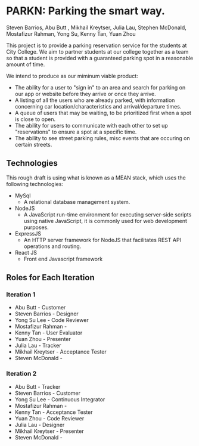 # PARKN: Parking the smart way.
Steven Barrios, Abu Butt , Mikhail Kreytser, Julia Lau, Stephen McDonald, Mostafizur Rahman, Yong Su, Kenny Tan, Yuan Zhou

This project is to provide a parking reservation service for the students at City College.
We aim to partner students at our college together as a team so that a student is provided with a guaranteed parking spot in a reasonable amount of time.

We intend to produce as our miminum viable product:
* The ability for a user to "sign in" to an area and search for parking on our app or website before they arrive or once they arrive. 
* A listing of all the users who are already parked, with information concerning car location/characteristics and arrival/departure times.
* A queue of users that may be waiting, to be prioritized first when a spot is close to open.
* The ability for users to communicate with each other to set up "reservations" to ensure a spot at a specific time.
* The ability to see street parking rules, misc events that are occuring on certain streets.


## Technologies
This rough draft is using what is known as a MEAN stack, which uses the following technologies:
+ MySql
  * A relational database management system. 
+ NodeJS
  * A JavaScript run-time environment for executing server-side scripts using native JavaScript, it is commonly used for web development purposes.
+ ExpressJS
  * An HTTP server framework for NodeJS that facilitates REST API operations and routing.
+ React JS
  * Front end Javascript framework

## Roles for Each Iteration

### Iteration 1

* Abu Butt - Customer
* Steven Barrios - Designer
* Yong Su Lee - Code Reviewer
* Mostafizur Rahman - 
* Kenny Tan - User Evaluator
* Yuan Zhou - Presenter
* Julia Lau - Tracker
* Mikhail Kreytser - Acceptance Tester
* Steven McDonald - 

### Iteration 2

* Abu Butt - Tracker
* Steven Barrios - Customer
* Yong Su Lee - Continuous Integrator
* Mostafizur Rahman - 
* Kenny Tan - Acceptance Tester
* Yuan Zhou - Code Reviewer
* Julia Lau - Designer
* Mikhail Kreytser - Presenter
* Steven McDonald - 

